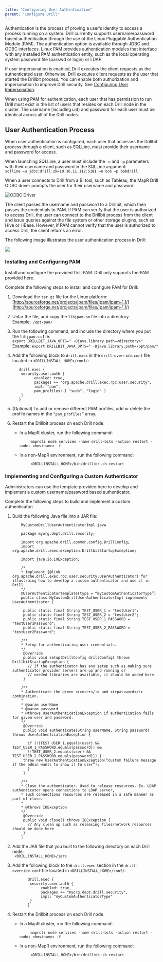 ```yaml
---
title: "Configuring User Authentication"
parent: "Configure Drill"
---
```

Authentication is the process of proving a user’s identity to access a process running on a system. Drill currently supports username/password based authentication through the use of the Linux Pluggable Authentication Module (PAM). The authentication option is available through JDBC and ODBC interfaces. Linux PAM provides authentication modules that interface with any installed PAM authentication entity, such as the local operating system password file (passwd or login) or LDAP. 
 
If user impersonation is enabled, Drill executes the client requests as the authenticated user. Otherwise, Drill executes client requests as the user that started the Drillbit process. You can enable both authorization and impersonation to improve Drill security. See [Configuring User Impersonation]({{site.baseurl}}/docs/configuring-user-impersonation/).

When using PAM for authentication, each user that has permission to run Drill must exist in the list of users that resides on each Drill node in the cluster. The username (including uid) and password for each user must be identical across all of the Drill nodes. 

## User Authentication Process

When user authentication is configured, each user that accesses the Drillbit process through a client, such as SQLLine, must provide their username and password for access. 

When launching SQLLine, a user must include the `–n` and `–p` parameters with their username and password in the SQLLine argument:  
       `sqlline –u jdbc:drill:zk=10.10.11.112:5181 –n bob –p bobdrill`

 
When a user connects to Drill from a BI tool, such as Tableau, the MapR Drill ODBC driver prompts the user for their username and password:

![ODBC Driver]({{site.baseurl}}/docs/img/UserAuth_ODBC_Driver.png)

The client passes the username and password to a Drillbit, which then passes the credentials to PAM. If PAM can verify that the user is authorized to access Drill, the user can connect to the Drillbit process from the client and issue queries against the file system or other storage plugins, such as Hive or HBase. However, if PAM cannot verify that the user is authorized to access Drill, the client returns an error.
 
The following image illustrates the user authentication process in Drill:

![]({{site.baseurl}}/docs/img/UserAuthProcess.png)

### Installing and Configuring PAM

Install and configure the provided Drill PAM. Drill only supports the PAM provided here.
 
Complete the following steps to install and configure PAM for Drill:

1. Download the `tar.gz` file for the Linux platform:  
   [http://sourceforge.net/projects/jpam/files/jpam/jpam-1.1/](http://sourceforge.net/projects/jpam/files/jpam/jpam-1.1/)
2. Untar the file, and copy the `libjpam.so` file into a directory.  
   Example:` /opt/pam/`
3. Run the following command, and include the directory where you put the `libjpam.so` file:  
   `export DRILLBIT_JAVA_OPTS=" -Djava.library.path=<directory>"`  
   Example: `export DRILLBIT_JAVA_OPTS=" -Djava.library.path=/opt/pam/"`
4. Add the following block to `drill.exec` in the `drill-override.conf` file located in `<DRILLINSTALL_HOME>/conf/`:  

          drill.exec {
           security.user.auth {
                 enabled: true,
                 packages += "org.apache.drill.exec.rpc.user.security",
                 impl: "pam",
                 pam_profiles: [ "sudo", "login" ]
           } 
          }

5. (Optional) To add or remove different PAM profiles, add or delete the profile names in the `“pam_profiles”` array.  
6. Restart the Drillbit process on each Drill node.
   * In a MapR cluster, run the following command:  

              maprcli node services -name drill-bits -action restart -nodes <hostname> -f
   * In a non-MapR environment, run the following command: 
 
              <DRILLINSTALL_HOME>/bin/drillbit.sh restart

### Implementing and Configuring a Custom Authenticator

Administrators can use the template provided here to develop and implement a custom username/password based authenticator.

Complete the following steps to build and implement a custom authenticator:

1. Build the following Java file into a JAR file: 
 
           MyCustomDrillUserAuthenticatorImpl.java 
           
           package myorg.dept.drill.security;
           
           import org.apache.drill.common.config.DrillConfig;
           import org.apache.drill.exec.exception.DrillbitStartupException;
           
           import java.io.IOException;
           
           /*
           * Implement {@link org.apache.drill.exec.rpc.user.security.UserAuthenticator} for illustraing how to develop a custom authenticator and use it in Drill
           */
           @UserAuthenticatorTemplate(type = “myCustomAuthenticatorType”)
           public class MyCustomDrillUserAuthenticatorImpl implements UserAuthenticator {
           
            public static final String TEST_USER_1 = "testUser1";
            public static final String TEST_USER_2 = "testUser2";
            public static final String TEST_USER_1_PASSWORD = "testUser1Password";
            public static final String TEST_USER_2_PASSWORD = "testUser2Password";
           
           /**
           * Setup for authenticating user credentials.
           */
            @Override
            public void setup(DrillConfig drillConfig) throws DrillbitStartupException {
              // If the authenticator has any setup such as making sure authenticator provider servers are up and running or 
              // needed libraries are available, it should be added here.
            }
           
           /**
           * Authenticate the given <i>user</i> and <i>password</i> combination.
           *
           * @param userName
           * @param password
           * @throws UserAuthenticationException if authentication fails for given user and password.
           */
            @Override
            public void authenticate(String userName, String password) throws UserAuthenticationException {
           
              if (!(TEST_USER_1.equals(user) && TEST_USER_1_PASSWORD.equals(password)) &&
              !(TEST_USER_2.equals(user) && TEST_USER_2_PASSWORD.equals(password))) {
            throw new UserAuthenticationException(“custom failure message if the admin wants to show it to user”);
              }
            }
           
           /**
           * Close the authenticator. Used to release resources. Ex. LDAP authenticator opens connections to LDAP server,
           * such connections resources are released in a safe manner as part of close.
           *
           * @throws IOException
           */
            @Override
            public void close() throws IOException {
              // Any clean up such as releasing files/network resources should be done here
            }
           }  


2. Add the JAR file that you built to the following directory on each Drill node:  
   ` <DRILLINSTALL_HOME>/jars`
3. Add the following block to the `drill.exec` section in the `drill-override.conf` file located in `<DRILLINSTALL_HOME>/conf/`:  

              drill.exec {
               security.user.auth {
                	enabled: true,
                	packages += "myorg.dept.drill.security",
                	impl: "myCustomAuthenticatorType"
               }
              }  
4. Restart the Drillbit process on each Drill node.
   * In a MapR cluster, run the following command:  

              maprcli node services -name drill-bits -action restart -nodes <hostname> -f
   * In a non-MapR environment, run the following command: 
 
              <DRILLINSTALL_HOME>/bin/drillbit.sh restart
       











